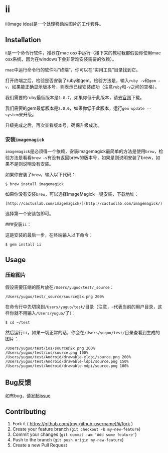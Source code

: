# ii

ii(image idea)是一个处理移动端图片的工作套件。

## Installation

ii是一个命令行软件，推荐在mac osx中运行（接下来的教程我都假设你使用mac osx系统，因为在windows下会非常难安装需要的依赖）。

mac中运行命令行的软件叫“终端”，你可以在“实用工具”目录找到它。

打开终端之后，检验是否安装了ruby和gem。检验方法是，输入`ruby -v`和`gem -v`，如果能正确显示版本号，则表示已经安装成功（注意`ruby`和`-v`之间的空格）。

我们需要的ruby最低版本是`1.8.7`，如果你低于此版本，请去[官网](https://www.ruby-lang.org/zh_cn/)下载。

我们需要的gem最低版本是`2.0.0`，如果你低于此版本，运行`gem update --system`来升级。

升级完成之后，再次查看版本号，确保升级成功。

### 安装`imagemagick`

`imagemagick`是必须得一个依赖，安装imagemagick最简单的方法是使用`brew`，检验方法是看看`brew -v`有没有返回brew的版本号，如果是则说明安装了brew，如果不是则说明没有安装。

如果你安装了`brew`，输入以下代码：

    $ brew install imagemagick
    
如果你没有安装`brew`，可以选择ImageMagick一键安装，下载地址：

    [http://cactuslab.com/imagemagick/](http://cactuslab.com/imagemagick/)
    
选择第一个安装包即可。

###安装`ii`：

这是安装的最后一步，在终端输入以下命令：

    $ gem install ii

## Usage

### 压缩图片

假设需要压缩的图片放在`/Users/yuguo/test/_source`：

    /Users/yuguo/test/_source/source@2x.png 200%

在命令行中先切换到`/Users/yuguo/test/`目录（注意，`~`代表当前的用户目录，这样你就不用输入`/Users/yuguo/`了）：

    $ cd ~/test

然后运行`ii`，如果一切正常的话，你会在`/Users/yuguo/test/`目录查看到生成的图片：

    /Users/yuguo/test/ios/source@2x.png 200%
    /Users/yuguo/test/ios/source.png 100%
    /Users/yuguo/test/Android/drawable-xldpi/source.png 200%
    /Users/yuguo/test/Android/drawable-ldpi/source.png 150%
    /Users/yuguo/test/Android/drawable-mdpi/source.png 100%
   
## Bug反馈

   如有bug，请发起[issue](https://github.com/yuguo/ii/issues)

## Contributing

1. Fork it ( https://github.com/[my-github-username]/ii/fork )
2. Create your feature branch (`git checkout -b my-new-feature`)
3. Commit your changes (`git commit -am 'Add some feature'`)
4. Push to the branch (`git push origin my-new-feature`)
5. Create a new Pull Request
